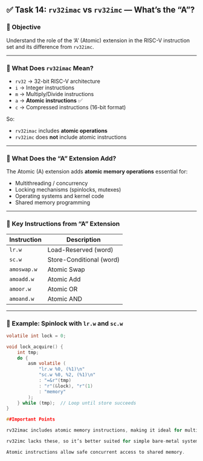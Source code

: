 ## ✅ Task 14: `rv32imac` vs `rv32imc` — What’s the “A”?

### 🎯 Objective
Understand the role of the ‘A’ (Atomic) extension in the RISC-V instruction set and its difference from `rv32imc`.

---

### 🧠 What Does `rv32imac` Mean?

- `rv32` → 32-bit RISC-V architecture  
- `i` → Integer instructions  
- `m` → Multiply/Divide instructions  
- `a` → **Atomic instructions** ✅  
- `c` → Compressed instructions (16-bit format)

So:
- `rv32imac` includes **atomic operations**
- `rv32imc` does **not** include atomic instructions

---

### 🔑 What Does the “A” Extension Add?

The Atomic (A) extension adds **atomic memory operations** essential for:

- Multithreading / concurrency
- Locking mechanisms (spinlocks, mutexes)
- Operating systems and kernel code
- Shared memory programming

---

### 🔨 Key Instructions from “A” Extension

| Instruction | Description                   |
|-------------|-------------------------------|
| `lr.w`      | Load-Reserved (word)          |
| `sc.w`      | Store-Conditional (word)      |
| `amoswap.w` | Atomic Swap                   |
| `amoadd.w`  | Atomic Add                    |
| `amoor.w`   | Atomic OR                     |
| `amoand.w`  | Atomic AND                    |

---

### 📌 Example: Spinlock with `lr.w` and `sc.w`

```c
volatile int lock = 0;

void lock_acquire() {
    int tmp;
    do {
        asm volatile (
            "lr.w %0, (%1)\n"
            "sc.w %0, %2, (%1)\n"
            : "=&r"(tmp)
            : "r"(&lock), "r"(1)
            : "memory"
        );
    } while (tmp);  // Loop until store succeeds
}

##Important Points

rv32imac includes atomic memory instructions, making it ideal for multithreaded and OS-level development.

rv32imc lacks these, so it’s better suited for simple bare-metal systems.

Atomic instructions allow safe concurrent access to shared memory.


